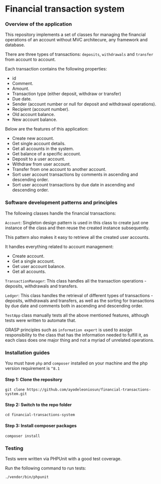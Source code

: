 # Financial transaction system

### Overview of the application

This repository implements a set of classes for managing the financial operations of an account without MVC architecure,
any
framework and database.

There are three types of transactions: `deposits`, `withdrawals` and `transfer` from account to account.

Each transaction contains the following properties:

- id
- Comment.
- Amount.
- Transaction type (either deposit, withdraw or transfer)
- Due date.
- Sender (account number or null for deposit and withdrawal operations).
- Recipient (account number).
- Old account balance.
- New account balance.

Below are the features of this application:

- Create new account.
- Get single account details.
- Get all accounts in the system.
- Get balance of a specific account.
- Deposit to a user account.
- Withdraw from user account.
- Transfer from one account to another account.
- Sort user account transactions by comments in ascending and descending order.
- Sort user account transactions by due date in ascending and descending order.

### Software development patterns and principles

The following classes handle the financial transactions:

`Account`: Singleton design pattern is used in this class to create just one instance of the class and
then reuse the created instance subsequently.

This pattern also makes it easy to retrieve all the created user accounts.

It handles everything related to account management:

- Create account.
- Get a single account.
- Get user account balance.
- Get all accounts.

`TransactionManager`: This class handles all the transaction operations - deposits, withdrawals and transfers.

`Ledger`: This class handles the retrieval of different types of transactions - deposits, withdrawals and transfers, as
well as the sorting for transactions by due date and comments both in ascending and
descending order.

`TestApp` class manually tests all the above mentioned features, although tests were written to automate
that.

GRASP principles such as `information expert` is used to assign responsibility to the class that has the information
needed to fulfill it, as each class does one major thing and not a myriad of unrelated operations.

### Installation guides

You must have `php` and `composer` installed on your machine and the php version requirement is `^8.1`

#### Step 1: Clone the repository

```shell
git clone https://github.com/ayodeleoniosun/financial-transactions-system.git
```

#### Step 2: Switch to the repo folder

```shell
cd financial-transactions-system
```

#### Step 3: Install composer packages

```shell
composer install
```

### Testing

Tests were written via PHPUnit with a good test coverage.

Run the following command to run tests:

```shell
./vendor/bin/phpunit
```

